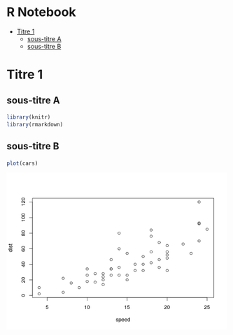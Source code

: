 R Notebook
================

  - [Titre 1](#titre-1)
      - [sous-titre A](#sous-titre-a)
      - [sous-titre B](#sous-titre-b)

# Titre 1

## sous-titre A

``` r
library(knitr)
library(rmarkdown)
```

## sous-titre B

``` r
plot(cars)
```

![](test_files/figure-gfm/unnamed-chunk-2-1.png)<!-- -->
